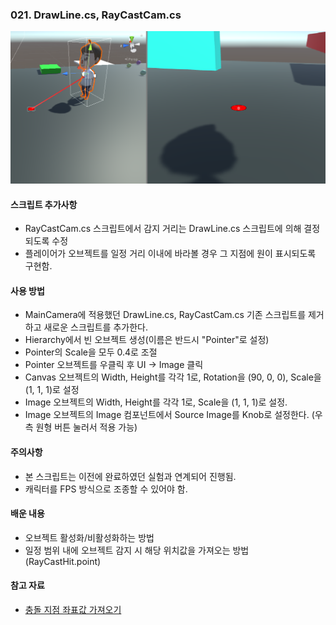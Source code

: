 ### 021. DrawLine.cs, RayCastCam.cs

 ![floor_point](./floorPoint.PNG)

#### 스크립트 추가사항
+ RayCastCam.cs 스크립트에서 감지 거리는 DrawLine.cs 스크립트에 의해 결정되도록 수정
+ 플레이어가 오브젝트를 일정 거리 이내에 바라볼 경우 그 지점에 원이 표시되도록 구현함.


#### 사용 방법
- MainCamera에 적용했던 DrawLine.cs, RayCastCam.cs 기존 스크립트를 제거하고 새로운 스크립트를 추가한다.
- Hierarchy에서 빈 오브젝트 생성(이름은 반드시 "Pointer"로 설정)
- Pointer의 Scale을 모두 0.4로 조절
- Pointer 오브젝트를 우클릭 후 UI -> Image 클릭
- Canvas 오브젝트의 Width, Height를 각각 1로, Rotation을 (90, 0, 0), Scale을 (1, 1, 1)로 설정
- Image 오브젝트의 Width, Height를 각각 1로, Scale을 (1, 1, 1)로 설정.
- Image 오브젝트의 Image 컴포넌트에서 Source Image를 Knob로 설정한다. (우측 원형 버튼 눌러서 적용 가능)


#### 주의사항
- 본 스크립트는 이전에 완료하였던 실험과 연계되어 진행됨.
- 캐릭터를 FPS 방식으로 조종할 수 있어야 함. 


#### 배운 내용
- 오브젝트 활성화/비활성화하는 방법
- 일정 범위 내에 오브젝트 감지 시 해당 위치값을 가져오는 방법 (RayCastHit.point)


#### 참고 자료
- [충돌 지점 좌표값 가져오기](http://devkorea.co.kr/bbs/board.php?bo_table=m03_qna&wr_id=20870)
